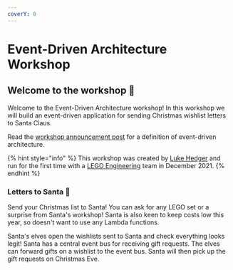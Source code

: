 ```yaml
---
coverY: 0
---
```


# Event-Driven Architecture Workshop

## Welcome to the workshop 👋

Welcome to the Event-Driven Architecture workshop! In this workshop we will build an event-driven application for sending Christmas wishlist letters to Santa Claus.

Read the [workshop announcement post](https://matcha.level-out.com/posts/event-driven-workshop/) for a definition of event-driven architecture.

{% hint style="info" %}
This workshop was created by [Luke Hedger](https://twitter.com/level\_out/) and run for the first time with a [LEGO Engineering](https://twitter.com/LEGOEngineering) team in December 2021.
{% endhint %}

### Letters to Santa 🎅

Send your Christmas list to Santa! You can ask for any LEGO set or a surprise from Santa's workshop! Santa is also keen to keep costs low this year, so doesn't want to use any Lambda functions.

Santa's elves open the wishlists sent to Santa and check everything looks legit! Santa has a central event bus for receiving gift requests. The elves can forward gifts on a wishlist to the event bus. Santa will then pick up the gift requests on Christmas Eve.
